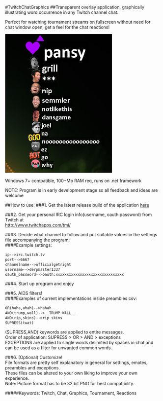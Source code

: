 #TwitchChatGraphics
##Transparent overlay application, graphically illustrating word occurrence in any Twitch channel chat.

Perfect for watching tournament streams on fullscreen without need for chat window open, get a feel for the chat reactions!

![alt text](https://github.com/barestrand/TwitchChatGraphics/blob/master/pansy.PNG "Showcase 1")

Windows 7+ compatible, 100+Mb RAM req, runs on .net framework

NOTE: Program is in early development stage so all feedback and ideas are welcome

##How to use:
###1. Get the latest release build of the application [here](https://github.com/barestrand/TwitchChatGraphics/releases)

###2. Get your personal IRC login info(username, oauth:password) from Twitch at  
http://www.twitchapps.com/tmi/  

###3. Decide what channel to follow and put suitable values in the settings file accompanying the program:  
####Example settings:

	ip-->irc.twitch.tv  
	port-->6667  
	channelname-->officialgetright  
	username-->derpmaster1337  
	oauth_password-->oauth:xxxxxxxxxxxxxxxxxxxxxxxxxxxxxxx  

###4. Start up program and enjoy

###5. AIDS filters!  
####Examples of current implementations inside preambles.csv:

	OR(haha,ahah)-->hahah  
	AND(trump,wall)-->__TRUMP WALL__  
	AND(rip,skins)-->rip skins  
	SUPRESS(twat)  

(SUPRESS,AND) keywords are applied to entire messages.  
Order of application: SUPRESS > OR > AND > exceptions  
EXCEPTIONS are applied to single words delimited by spaces in chat and can be used as a filter for unwanted common words.

###6. (Optional) Customize!  
File formats are pretty self explanatory in general for settings, emotes, preambles and exceptions.  
These files can be altered to your own liking to improve your own experience.  
Note: Picture format has to be 32 bit PNG for best compatibility.  

#####Keywords: Twitch, Chat, Graphics, Tournament, Reactions
